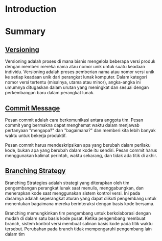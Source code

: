 # Introduction

# Summary

## [Versioning](/versioning.md)

Versioning adalah proses di mana bisnis mengelola beberapa versi produk dengan memberi mereka nama atau nomor unik untuk suatu keadaan individu. Versioning adalah proses pemberian nama atau nomor versi unik ke setiap keadaan unik dari perangkat lunak komputer. Dalam kategori nomor versi tertentu (misalnya, utama atau minor), angka-angka ini umumnya ditugaskan dalam urutan yang meningkat dan sesuai dengan perkembangan baru dalam perangkat lunak.

## [Commit Message](/commit_message.md)

Pesan commit adalah cara berkomunikasi antara anggota tim. Pesan commit yang bermakna dapat menghemat waktu dalam menjawab pertanyaan "mengapa?" dan "bagaimana?" dan memberi kita lebih banyak waktu untuk bekerja produktif.

Pesan commit harus mendeskripsikan apa yang berubah dalam perilaku kode, bukan apa yang berubah dalam kode itu sendiri. Pesan commit harus menggunakan kalimat perintah, waktu sekarang, dan tidak ada titik di akhir.


## [Branching Strategy](/branching_strategy.md)

Branching Strategies adalah strategi yang diterapkan oleh tim pengembangan perangkat lunak saat menulis, menggabungkan, dan menerapkan kode saat menggunakan sistem kontrol versi. Ini pada dasarnya adalah seperangkat aturan yang dapat diikuti pengembang untuk menentukan bagaimana mereka berinteraksi dengan basis kode bersama.

Branching memungkinkan tim pengembang untuk berkolaborasi dengan mudah di dalam satu basis kode pusat. Ketika pengembang membuat branch, sistem kontrol versi membuat salinan basis kode pada titik waktu tersebut. Perubahan pada branch tidak mempengaruhi pengembang lain dalam tim